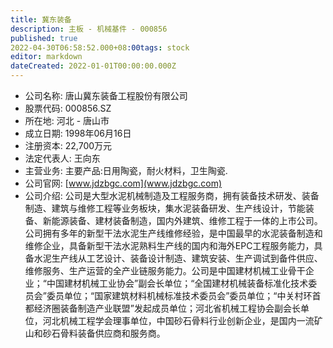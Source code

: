 ```yaml
---
title: 冀东装备
description: 主板 - 机械基件 - 000856
published: true
2022-04-30T06:58:52.000+08:00tags: stock
editor: markdown
dateCreated: 2022-01-01T00:00:00.000Z
---
```


- 公司名称: 唐山冀东装备工程股份有限公司
- 股票代码: 000856.SZ
- 所在地: 河北 - 唐山市
- 成立日期: 1998年06月16日
- 注册资本: 22,700万元
- 法定代表人: 王向东
- 主营业务: 主要产品:日用陶瓷，耐火材料，卫生陶瓷.
- 公司官网: [www.jdzbgc.com](www.jdzbgc.com)
- 公司介绍: 公司是大型水泥机械制造及工程服务商，拥有装备技术研发、装备制造、建筑与维修工程等业务板块，集水泥装备研发、生产线设计，节能装备、新能源装备、建材装备制造，国内外建筑、维修工程于一体的上市公司。公司拥有多年的新型干法水泥生产线维修经验，是中国最早的水泥装备制造和维修企业，具备新型干法水泥熟料生产线的国内和海外EPC工程服务能力，具备水泥生产线从工艺设计、装备设计制造、建筑安装、生产调试到备件供应、维修服务、生产运营的全产业链服务能力。公司是中国建材机械工业骨干企业；“中国建材机械工业协会”副会长单位；“全国建材机械装备标准化技术委员会”委员单位；“国家建筑材料机械标准技术委员会”委员单位；“中关村环首都经济圈装备制造产业联盟”发起成员单位；河北省机械工程协会副会长单位，河北机械工程学会理事单位，中国砂石骨料行业创新企业，是国内一流矿山和砂石骨料装备供应商和服务商。


